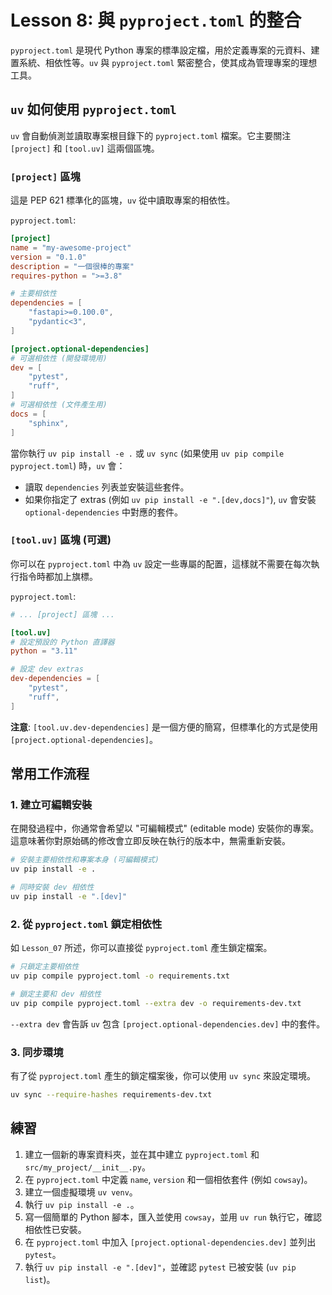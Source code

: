 # Lesson 8: 與 `pyproject.toml` 的整合

`pyproject.toml` 是現代 Python 專案的標準設定檔，用於定義專案的元資料、建置系統、相依性等。`uv` 與 `pyproject.toml` 緊密整合，使其成為管理專案的理想工具。

## `uv` 如何使用 `pyproject.toml`

`uv` 會自動偵測並讀取專案根目錄下的 `pyproject.toml` 檔案。它主要關注 `[project]` 和 `[tool.uv]` 這兩個區塊。

### `[project]` 區塊

這是 PEP 621 標準化的區塊，`uv` 從中讀取專案的相依性。

`pyproject.toml`:
```toml
[project]
name = "my-awesome-project"
version = "0.1.0"
description = "一個很棒的專案"
requires-python = ">=3.8"

# 主要相依性
dependencies = [
    "fastapi>=0.100.0",
    "pydantic<3",
]

[project.optional-dependencies]
# 可選相依性 (開發環境用)
dev = [
    "pytest",
    "ruff",
]
# 可選相依性 (文件產生用)
docs = [
    "sphinx",
]
```

當你執行 `uv pip install -e .` 或 `uv sync` (如果使用 `uv pip compile pyproject.toml`) 時，`uv` 會：
- 讀取 `dependencies` 列表並安裝這些套件。
- 如果你指定了 extras (例如 `uv pip install -e ".[dev,docs]"`), `uv` 會安裝 `optional-dependencies` 中對應的套件。

### `[tool.uv]` 區塊 (可選)

你可以在 `pyproject.toml` 中為 `uv` 設定一些專屬的配置，這樣就不需要在每次執行指令時都加上旗標。

`pyproject.toml`:
```toml
# ... [project] 區塊 ...

[tool.uv]
# 設定預設的 Python 直譯器
python = "3.11"

# 設定 dev extras
dev-dependencies = [
    "pytest",
    "ruff",
]
```
**注意**: `[tool.uv.dev-dependencies]` 是一個方便的簡寫，但標準化的方式是使用 `[project.optional-dependencies]`。

## 常用工作流程

### 1. 建立可編輯安裝

在開發過程中，你通常會希望以 "可編輯模式" (editable mode) 安裝你的專案。這意味著你對原始碼的修改會立即反映在執行的版本中，無需重新安裝。

```bash
# 安裝主要相依性和專案本身 (可編輯模式)
uv pip install -e .

# 同時安裝 dev 相依性
uv pip install -e ".[dev]"
```

### 2. 從 `pyproject.toml` 鎖定相依性

如 `Lesson_07` 所述，你可以直接從 `pyproject.toml` 產生鎖定檔案。

```bash
# 只鎖定主要相依性
uv pip compile pyproject.toml -o requirements.txt

# 鎖定主要和 dev 相依性
uv pip compile pyproject.toml --extra dev -o requirements-dev.txt
```
`--extra dev` 會告訴 `uv` 包含 `[project.optional-dependencies.dev]` 中的套件。

### 3. 同步環境

有了從 `pyproject.toml` 產生的鎖定檔案後，你可以使用 `uv sync` 來設定環境。

```bash
uv sync --require-hashes requirements-dev.txt
```

## 練習

1.  建立一個新的專案資料夾，並在其中建立 `pyproject.toml` 和 `src/my_project/__init__.py`。
2.  在 `pyproject.toml` 中定義 `name`, `version` 和一個相依套件 (例如 `cowsay`)。
3.  建立一個虛擬環境 `uv venv`。
4.  執行 `uv pip install -e .`。
5.  寫一個簡單的 Python 腳本，匯入並使用 `cowsay`，並用 `uv run` 執行它，確認相依性已安裝。
6.  在 `pyproject.toml` 中加入 `[project.optional-dependencies.dev]` 並列出 `pytest`。
7.  執行 `uv pip install -e ".[dev]"`，並確認 `pytest` 已被安裝 (`uv pip list`)。
